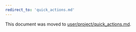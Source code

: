 ```yaml
---
redirect_to: 'quick_actions.md'
---
```


This document was moved to [user/project/quick_actions.md](quick_actions.md).

<!-- This redirect file can be deleted after February 1, 2021. -->
<!-- Before deletion, see: https://docs.gitlab.com/ee/development/documentation/#move-or-rename-a-page -->
